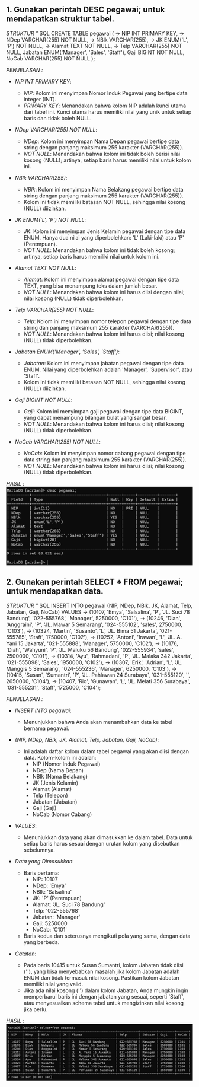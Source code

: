 ## 1. Gunakan perintah DESC pegawai; untuk mendapatkan struktur tabel.
*STRUKTUR "*
SQL
CREATE TABLE pegawai (
-> NIP INT PRIMARY KEY,
-> NDep VARCHAR(255) NOT NULL,
-> NBlk VARCHAR(255),
-> JK ENUM('L', 'P') NOT NULL,
-> Alamat TEXT NOT NULL,
-> Telp VARCHAR(255) NOT NULL,
Jabatan ENUM('Manager', 'Sales', 'Staff'),
    Gaji BIGINT NOT NULL,
    NoCab VARCHAR(255) NOT NULL
);


*PENJELASAN :*
- *NIP INT PRIMARY KEY*:
    - *NIP*: Kolom ini menyimpan Nomor Induk Pegawai yang bertipe data integer (INT).
    - *PRIMARY KEY*: Menandakan bahwa kolom NIP adalah kunci utama dari tabel ini. Kunci utama harus memiliki nilai yang unik untuk setiap baris dan tidak boleh NULL.
    
- *NDep VARCHAR(255) NOT NULL*:
    - *NDep*: Kolom ini menyimpan Nama Depan pegawai bertipe data string dengan panjang maksimum 255 karakter (VARCHAR(255)).
    - *NOT NULL*: Menandakan bahwa kolom ini tidak boleh berisi nilai kosong (NULL); artinya, setiap baris harus memiliki nilai untuk kolom ini.
    
- *NBlk VARCHAR(255)*:
    - *NBlk*: Kolom ini menyimpan Nama Belakang pegawai bertipe data string dengan panjang maksimum 255 karakter (VARCHAR(255)).
    - Kolom ini tidak memiliki batasan NOT NULL, sehingga nilai kosong (NULL) diizinkan.
    
- *JK ENUM('L', 'P') NOT NULL*:
    - *JK*: Kolom ini menyimpan Jenis Kelamin pegawai dengan tipe data ENUM. Hanya dua nilai yang diperbolehkan: 'L' (Laki-laki) atau 'P' (Perempuan).
    - *NOT NULL*: Menandakan bahwa kolom ini tidak boleh kosong; artinya, setiap baris harus memiliki nilai untuk kolom ini.

- *Alamat TEXT NOT NULL*:
    - *Alamat*: Kolom ini menyimpan alamat pegawai dengan tipe data TEXT, yang bisa menampung teks dalam jumlah besar.
    - *NOT NULL*: Menandakan bahwa kolom ini harus diisi dengan nilai; nilai kosong (NULL) tidak diperbolehkan.

- *Telp VARCHAR(255) NOT NULL*:
    - *Telp*: Kolom ini menyimpan nomor telepon pegawai dengan tipe data string dan panjang maksimum 255 karakter (VARCHAR(255)).
    - *NOT NULL*: Menandakan bahwa kolom ini harus diisi; nilai kosong (NULL) tidak diperbolehkan.
    
- *Jabatan ENUM('Manager', 'Sales', 'Staff')*:
    - *Jabatan*: Kolom ini menyimpan jabatan pegawai dengan tipe data ENUM. Nilai yang diperbolehkan adalah 'Manager', 'Supervisor', atau 'Staff'.
    - Kolom ini tidak memiliki batasan NOT NULL, sehingga nilai kosong (NULL) diizinkan.
    
- *Gaji BIGINT NOT NULL*:
    - *Gaji*: Kolom ini menyimpan gaji pegawai dengan tipe data BIGINT, yang dapat menampung bilangan bulat yang sangat besar.
    - *NOT NULL*: Menandakan bahwa kolom ini harus diisi; nilai kosong (NULL) tidak diperbolehkan.
    
- *NoCab VARCHAR(255) NOT NULL*:
    - *NoCab*: Kolom ini menyimpan nomor cabang pegawai dengan tipe data string dan panjang maksimum 255 karakter (VARCHAR(255)).
    - *NOT NULL*: Menandakan bahwa kolom ini harus diisi; nilai kosong (NULL) tidak diperbolehkan.

*HASIL :*
![](asset/pegawai1.png)
## 2. Gunakan perintah SELECT * FROM pegawai; untuk mendapatkan data.
*STRUKTUR "*
SQL
INSERT INTO pegawai (NIP, NDep, NBlk, JK, Alamat, Telp, Jabatan, Gaji, NoCab) VALUES 
-> (10107, 'Emya', 'Salsalina', 'P', 'JL. Suci 78 Bandung', '022-555768', 'Manager', 5250000, 'C101'), 
-> (10246, 'Dian', 'Anggraini', 'P', 'JL. Mawar 5 Semarang', '024-555102', 'sales', 2750000, 'C103'), 
-> (10324, 'Martin', 'Susanto', 'L', 'JL. Bima 51 Jakarta', '021-555785', 'Staff', 1750000, 'C102'), 
-> (10252, 'Antoni', 'Irawan', 'L', 'JL. A. Yani 15 Jakarta', '021-555888', 'Manager', 5750000, 'C102'), 
-> (10176, 'Diah', 'Wahyuni', 'P', 'JL. Maluku 56 Bandung', '022-555934', 'sales', 2500000, 'C101'), 
-> (10314, 'Ayu', 'Rahmadani', 'P', 'JL. Malaka 342 Jakarta', '021-555098', 'Sales', 1950000, 'C102'), 
-> (10307, 'Erik', 'Adrian', 'L', 'JL. Manggis 5 Semarang', '024-555236', 'Manager', 6250000, 'C103'), 
-> (10415, 'Susan', 'Sumantri', 'P', 'JL. Pahlawan 24 Surabaya', '031-555120', '', 2650000, 'C104'), 
-> (10407, 'Rio', 'Gunawan', 'L', 'JL. Melati 356 Surabaya', '031-555231', 'Staff', 1725000, 'C104');


*PENJELASAN :*
- *INSERT INTO pegawai*:
    - Menunjukkan bahwa Anda akan menambahkan data ke tabel bernama pegawai.
    
- *(NIP, NDep, NBlk, JK, Alamat, Telp, Jabatan, Gaji, NoCab)*:
    - Ini adalah daftar kolom dalam tabel pegawai yang akan diisi dengan data. Kolom-kolom ini adalah:
        - NIP (Nomor Induk Pegawai)
        - NDep (Nama Depan)
        - NBlk (Nama Belakang)
        - JK (Jenis Kelamin)
        - Alamat (Alamat)
        - Telp (Telepon)
        - Jabatan (Jabatan)
        - Gaji (Gaji)
        - NoCab (Nomor Cabang)
        
- *VALUES*:
    - Menunjukkan data yang akan dimasukkan ke dalam tabel. Data untuk setiap baris harus sesuai dengan urutan kolom yang disebutkan sebelumnya.
    
- *Data yang Dimasukkan*:
    - Baris pertama:
        - NIP: 10107
        - NDep: 'Emya'
        - NBlk: 'Salsalina'
        - JK: 'P' (Perempuan)
        - Alamat: 'JL. Suci 78 Bandung'
        - Telp: '022-555768'
        - Jabatan: 'Manager'
        - Gaji: 5250000
        - NoCab: 'C101'
    - Baris kedua dan seterusnya mengikuti pola yang sama, dengan data yang berbeda.
    
- *Catatan*:
    - Pada baris 10415 untuk Susan Sumantri, kolom Jabatan tidak diisi (''), yang bisa menyebabkan masalah jika kolom Jabatan adalah ENUM dan tidak termasuk nilai kosong. Pastikan kolom Jabatan memiliki nilai yang valid.
    - Jika ada nilai kosong ('') dalam kolom Jabatan, Anda mungkin ingin memperbarui baris ini dengan jabatan yang sesuai, seperti 'Staff', atau menyesuaikan schema tabel untuk mengizinkan nilai kosong jika perlu.

*HASIL :*
![](asset/pegawai2.png)

